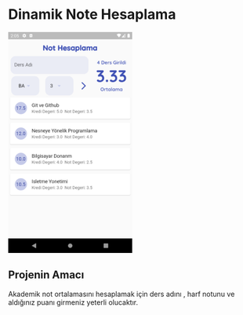# Dinamik Note Hesaplama 

<img src="dynamic.png" height="450">

## Projenin Amacı

Akademik not ortalamasını hesaplamak için ders adını , harf notunu ve aldığınız puanı girmeniz yeterli olucaktır.
 
